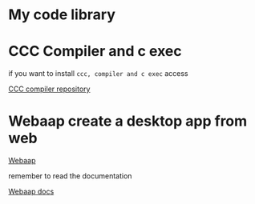 # My code library

# CCC Compiler and c exec

if you want to install 
`ccc, compiler and c exec`
access

[CCC compiler repository](https://github.com/4ly-a/c_compiler)


# Webaap create a desktop app from web

[Webaap](https://github.com/4ly-a/Webaap)

remember to read the documentation

[Webaap docs](https://4ly-a.github.io/Webaap/)
